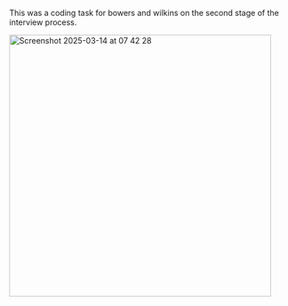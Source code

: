 This was a coding task for bowers and wilkins on the second stage of the interview process.


<img width="471" alt="Screenshot 2025-03-14 at 07 42 28" src="https://github.com/user-attachments/assets/edb2e7fd-6fd5-46f0-b0bc-c6c76f4bdce5" />
